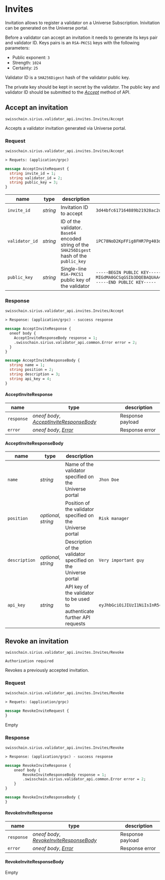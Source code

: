 # Invites

Invitation allows to register a validator on a Universe Subscription.
Inivitation can be generated on the Universe portal. 

Before a validator can accept an invitation it needs to generate its
keys pair and validator ID. Keys pairs is an `RSA-PKCS1` keys with the following parameters:

- Public exponent: `3`
- Strength: `1024`
- Certainty: `25`

Validator ID is a `SHA256Digest` hash of the validator public key.

The private key should be kept in secret by the validator. The public key and validator ID
should be submitted to the *[Accept](#invites-accept-an-invitation)* method of API.

## Accept an invitation

`swisschain.sirius.validator_api.invites.Invites/Accept`

Accepts a validator invitation generated via Universe portal.

### Request

```protobuf
swisschain.sirius.validator_api.invites.Invites/Accept

> Requets: (application/grpc)

message AcceptInviteRequest {
  string invite_id = 1;
  string validator_id = 2;
  string public_key = 3;
}
```

name | type | description | example
---- | ---- | ----------- | -------
`invite_id` | *string* | Invitation ID to accept | `3d44bfc617164889b21928ac2c256ffcdead0e33918f4f27a333c2025b8f4447b6b313241ebc4a0e8133c7479337f9ed`
`validator_id` | *string* | ID of the validator. `Base64` encoded string of the `SHA256Digest` hash of the `public_key` | `iPC78NoD2KpFFig8FHR7Pg403d+FCKwMorjaEBXn5PY=`
`public_key` | *string* | Single-line `RSA-PKCS1` public key of the validator | `-----BEGIN PUBLIC KEY-----`<br>`MIGdMA0GCSqGSIb3DQEBAQUAA4GLADCBhwKBgQCQN1JrAyX/FsP3v4vmE9aA/95N7EpwKSDujcsJRwttVlT803vU8DSsLAGDAlnb0YqeEhYaaDaGTTeOERitvt9QMnOoLwCuX7Fncp0RYclktjb9yLOl6zxEM5g57bVlCqv78AFfxKwHpt535hMg/bKG1rrNZR9NHh0GACdgsuV8GQIBAw==`<br>`-----END PUBLIC KEY-----`

### Response

```protobuf
swisschain.sirius.validator_api.invites.Invites/Accept

> Response: (application/grpc) - success response

message AcceptInviteResponse {
  oneof body {
    AcceptInviteResponseBody response = 1;
    .swisschain.sirius.validator_api.common.Error error = 2;
  }
}

message AcceptInviteResponseBody {
  string name = 1;
  string position = 2;
  string description = 3;
  string api_key = 4;
}
```

#### AcceptInviteResponse

name | type | description
---- | ---- | -------
`response`| *oneof body*, *[AcceptInviteResponseBody](#invites-accept-an-invitation-response-acceptinviteresponsebody-object)* | Response payload
`error` | *oneof body*, *[Error](#data-structures-error-object)* | Response error

#### AcceptInviteResponseBody

name | type | description | example
-----| ---- | ----------- | -------
`name` | *string* | Name of the validator specified on the Universe portal | `Jhon Doe`
`position` | *optional*, *string* | Position of the validator specified on the Universe portal | `Risk manager`
`description` | *optional*, *string* | Description of the validator specified on the Universe portal | `Very important guy`
`api_key` | *string* | API key of the validator to be used to authenticate further API requests | `eyJhbGciOiJIUzI1NiIsInR5cCI6IkpXVCJ9.eyJ2YWxpZGF0b3ItaWQiOiI3MDEwMDAwMTUiLCJuYmYiOjE2NjcyNDQyNzEsImV4cCI6MTY5ODc4MDI3MSwiaWF0IjoxNjY3MjQ0MjcxLCJhdWQiOiJzaXJpdXMuc3dpc3NjaGFpbi5pbyJ9.QkhXNhb3EVyoO7KRb2jiWDQV0gWjASCyhMXsPl5i9g8`

## Revoke an invitation

`swisschain.sirius.validator_api.invites.Invites/Revoke`

`Authorization required`

Revokes a previously accepted invitation. 

### Request

```protobuf
swisschain.sirius.validator_api.invites.Invites/Revoke

> Requets: (application/grpc)

message RevokeInviteRequest {
}
```

Empty

### Response

```protobuf
swisschain.sirius.validator_api.invites.Invites/Revoke

> Response: (application/grpc) - success response

message RevokeInviteResponse {
    oneof body {
        RevokeInviteResponseBody response = 1;
        .swisschain.sirius.validator_api.common.Error error = 2;
    }
}

message RevokeInviteResponseBody {
}
```

#### RevokeInviteResponse

name | type | description
---- | ---- | -------
`response`| *oneof body*, *[RevokeInviteResponseBody](#invites-accept-an-invitation-response-revokeinviteresponsebody-object)* | Response payload
`error` | *oneof body*, *[Error](#data-structures-error-object)* | Response error

#### RevokeInviteResponseBody

Empty